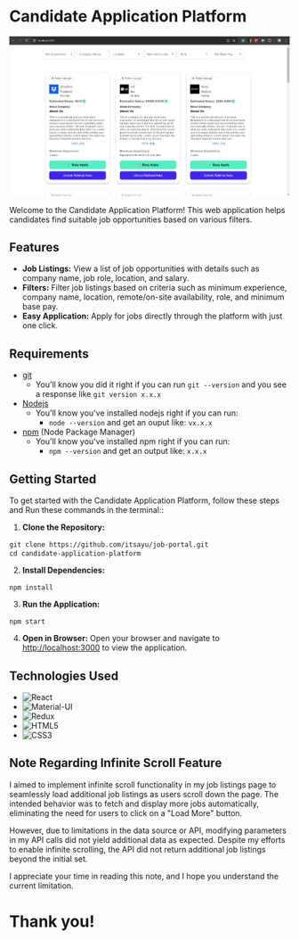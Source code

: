# Candidate Application Platform
![Candidate Application Platform](https://github.com/Itsayu/job-portal/blob/main/job-portal.png)

Welcome to the Candidate Application Platform! This web application helps candidates find suitable job opportunities based on various filters.

## Features

- **Job Listings:** View a list of job opportunities with details such as company name, job role, location, and salary.
- **Filters:** Filter job listings based on criteria such as minimum experience, company name, location, remote/on-site availability, role, and minimum base pay.
- **Easy Application:** Apply for jobs directly through the platform with just one click.

## Requirements

- [git](https://git-scm.com/book/en/v2/Getting-Started-Installing-Git)
  - You'll know you did it right if you can run `git --version` and you see a response like `git version x.x.x`
- [Nodejs](https://nodejs.org/en/)
  - You'll know you've installed nodejs right if you can run:
    - `node --version` and get an ouput like: `vx.x.x`
- [npm](https://www.npmjs.com/get-npm) (Node Package Manager)
  - You'll know you've installed npm right if you can run:
    - `npm --version` and get an output like: `x.x.x`

## Getting Started

To get started with the Candidate Application Platform, follow these steps and Run these commands in the terminal::

1. **Clone the Repository:**
```
git clone https://github.com/itsayu/job-portal.git
cd candidate-application-platform
```

2. **Install Dependencies:**
```
npm install
```

3. **Run the Application:**
```
npm start
```

4. **Open in Browser:**
Open your browser and navigate to [http://localhost:3000](http://localhost:3000) to view the application.

## Technologies Used

  
* ![React](https://img.shields.io/badge/react-%2320232a.svg?style=for-the-badge&logo=react&logoColor=%2361DAFB)
* ![Material-UI](https://img.shields.io/badge/Material--UI-0081CB?style=for-the-badge&logo=material-ui&logoColor=white)
* ![Redux](https://img.shields.io/badge/Redux-593D88?style=for-the-badge&logo=redux&logoColor=white)
* ![HTML5](https://img.shields.io/badge/HTML5-E34F26?style=for-the-badge&logo=html5&logoColor=white)
* ![CSS3](https://img.shields.io/badge/CSS3-1572B6?style=for-the-badge&logo=css3&logoColor=white)

## Note Regarding Infinite Scroll Feature

I aimed to implement infinite scroll functionality in my job listings page to seamlessly load additional job listings as users scroll down the page. The intended behavior was to fetch and display more jobs automatically, eliminating the need for users to click on a "Load More" button.

However, due to limitations in the data source or API, modifying parameters in my API calls did not yield additional data as expected. Despite my efforts to enable infinite scrolling, the API did not return additional job listings beyond the initial set.

I appreciate your time in reading this note, and I hope you understand the current limitation.

# Thank you!
